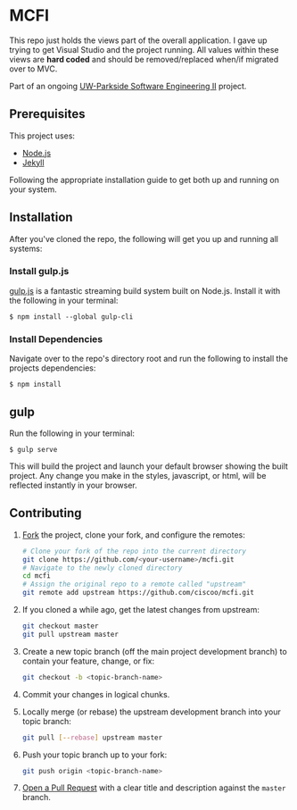 # MCFI
This repo just holds the views part of the overall application. I gave up trying to get Visual Studio and the project running. All values within these views are **hard coded** and should be removed/replaced when/if migrated over to MVC.

Part of an ongoing [UW-Parkside Software Engineering II](http://green.uwp.edu/departments/computer.science/courses/csci476.cfm) project.

## Prerequisites

This project uses:

* [Node.js](https://nodejs.org/en/)
* [Jekyll](https://jekyllrb.com/)

Following the appropriate installation guide to get both up and running on your system.


## Installation
After you've cloned the repo, the following will get you up and running all systems:

### Install gulp.js
[gulp.js](http://gulpjs.com/) is a fantastic streaming build system built on Node.js. Install it with the following in your terminal:

```
$ npm install --global gulp-cli
```

### Install Dependencies

Navigate over to the repo's directory root and run the following to install the projects dependencies:

```
$ npm install
```

## gulp

Run the following in your terminal:

```
$ gulp serve
```

This will build the project and launch your default browser showing the built project. Any change you make in the styles, javascript, or html, will be reflected instantly in your browser.


## Contributing


1. [Fork](https://help.github.com/fork-a-repo/) the project, clone your fork,
   and configure the remotes:

   ```bash
   # Clone your fork of the repo into the current directory
   git clone https://github.com/<your-username>/mcfi.git
   # Navigate to the newly cloned directory
   cd mcfi
   # Assign the original repo to a remote called "upstream"
   git remote add upstream https://github.com/ciscoo/mcfi.git
   ```

2. If you cloned a while ago, get the latest changes from upstream:

   ```bash
   git checkout master
   git pull upstream master
   ```

3. Create a new topic branch (off the main project development branch) to
   contain your feature, change, or fix:

   ```bash
   git checkout -b <topic-branch-name>
   ```

4. Commit your changes in logical chunks.

5. Locally merge (or rebase) the upstream development branch into your topic branch:

   ```bash
   git pull [--rebase] upstream master
   ```

6. Push your topic branch up to your fork:

   ```bash
   git push origin <topic-branch-name>
   ```

7. [Open a Pull Request](https://help.github.com/articles/using-pull-requests/)
    with a clear title and description against the `master` branch.
